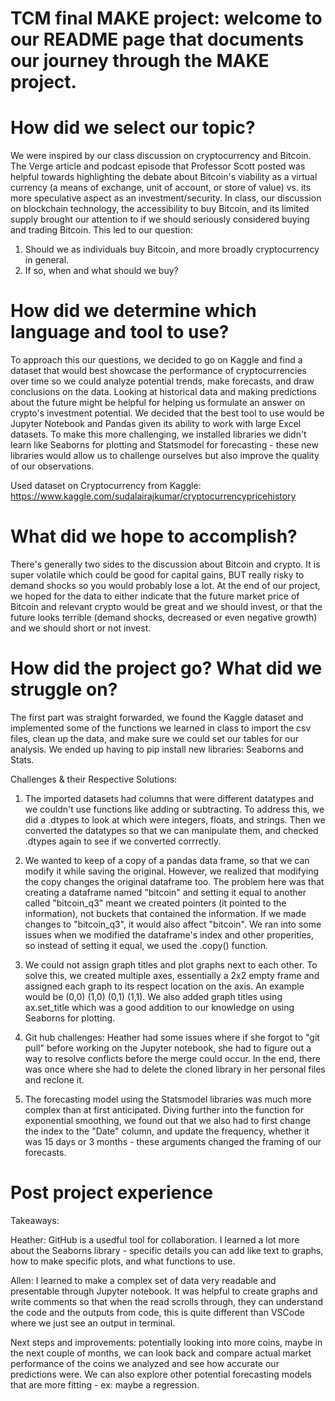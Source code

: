 # TCM final MAKE project: welcome to our README page that documents our journey through the MAKE project.

# How did we select our topic?
We were inspired by our class discussion on cryptocurrency and Bitcoin. The Verge article and podcast episode that Professor Scott posted was helpful towards highlighting the debate about Bitcoin's viability as a virtual currency (a means of exchange, unit of account, or store of value) vs. its more speculative aspect as an investment/security. In class, our discussion on blockchain technology, the accessibility to buy Bitcoin, and its limited supply brought our attention to if we should seriously considered buying and trading Bitcoin. This led to our question:
1) Should we as individuals buy Bitcoin, and more broadly cryptocurrency in general.
2) If so, when and what should we buy?

# How did we determine which language and tool to use?
To approach this our questions, we decided to go on Kaggle and find a dataset that would best showcase the performance of cryptocurrencies over time so we could analyze potential trends, make forecasts, and draw conclusions on the data. Looking at historical data and making predictions about the future might be helpful for helping us formulate an answer on crypto's investment potential. We decided that the best tool to use would be Jupyter Notebook and Pandas given its ability to work with large Excel datasets. To make this more challenging, we installed libraries we didn't learn like Seaborns for plotting and Statsmodel for forecasting - these new libraries would allow us to challenge ourselves but also improve the quality of our observations. 

Used dataset on Cryptocurrency from Kaggle: https://www.kaggle.com/sudalairajkumar/cryptocurrencypricehistory

# What did we hope to accomplish?
There's generally two sides to the discussion about Bitcoin and crypto. It is super volatile which could be good for capital gains, BUT really risky to demand shocks so you would probably lose a lot. At the end of our project, we hoped for the data to either indicate that the future market price of Bitcoin and relevant crypto would be great and we should invest, or that the future looks terrible (demand shocks, decreased or even negative growth) and we should short or not invest.

# How did the project go? What did we struggle on?
The first part was straight forwarded, we found the Kaggle dataset and implemented some of the functions we learned in class to import the csv files, clean up the data, and make sure we could set our tables for our analysis. We ended up having to pip install new libraries: Seaborns and Stats. 

Challenges & their Respective Solutions:

1. The imported datasets had columns that were different datatypes and we couldn't use functions like adding or subtracting. To address this, we did a .dtypes to look at which were integers, floats, and strings. Then we converted the datatypes so that we can manipulate them, and checked .dtypes again to see if we converted corrrectly.

2. We wanted to keep of a copy of a pandas data frame, so that we can modify it while saving the original. However, we realized that modifying the copy changes the original dataframe too. The problem here was that creating a dataframe named "bitcoin" and setting it equal to another called "bitcoin_q3" meant we created pointers (it pointed to the information), not buckets that contained the information. If we made changes to "bitcoin_q3", it would also affect "bitcoin". We ran into some issues when we modified the dataframe's index and other properities, so instead of setting it equal, we used the .copy() function.

3. We could not assign graph titles and plot graphs next to each other. To solve this, we created multiple axes, essentially a 2x2 empty frame and assigned each graph to its respect location on the axis. An example would be (0,0) (1,0) (0,1) (1,1). We also added graph titles using ax.set_title which was a good addition to our knowledge on using Seaborns for plotting.

4. Git hub challenges: Heather had some issues where if she forgot to "git pull" before working on the Jupyter notebook, she had to figure out a way to resolve conflicts before the merge could occur. In the end, there was once where she had to delete the cloned library in her personal files and reclone it.

5. The forecasting model using the Statsmodel libraries was much more complex than at first anticipated. Diving further into the function for exponential smoothing, we found out that we also had to first change the index to the "Date" column, and update the frequency, whether it was 15 days or 3 months - these arguments changed the framing of our forecasts. 
 
# Post project experience

Takeaways: 

Heather: GitHub is a usedful tool for collaboration. I learned a lot more about the Seaborns library - specific details you can add like text to graphs, how to make specific plots, and what functions to use.

Allen: I learned to make a complex set of data very readable and presentable through Jupyter notebook. It was helpful to create graphs and write comments so that when the read scrolls through, they can understand the code and the outputs from code, this is quite different than VSCode where we just see an output in terminal.


Next steps and improvements: potentially looking into more coins, maybe in the next couple of months, we can look back and compare actual market performance of the coins we analyzed and see how accurate our predictions were. We can also explore other potential forecasting models that are more fitting - ex: maybe a regression.

